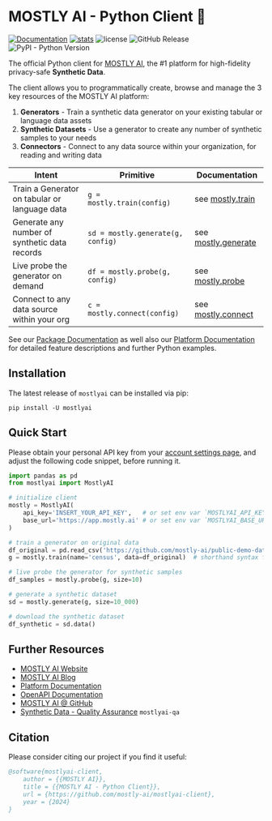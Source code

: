 # MOSTLY AI - Python Client 🚀

[![Documentation](https://img.shields.io/badge/docs-latest-green)](https://mostly-ai.github.io/mostlyai-client/) [![stats](https://pepy.tech/badge/mostlyai)](https://pypi.org/project/mostlyai/) ![license](https://img.shields.io/github/license/mostly-ai/mostlyai-client) ![GitHub Release](https://img.shields.io/github/v/release/mostly-ai/mostlyai-client) ![PyPI - Python Version](https://img.shields.io/pypi/pyversions/mostlyai)

The official Python client for [MOSTLY AI](https://app.mostly.ai/), the #1 platform for high-fidelity privacy-safe **Synthetic Data**. 

The client allows you to programmatically create, browse and manage the 3 key resources of the MOSTLY AI platform: 

1. **Generators** - Train a synthetic data generator on your existing tabular or language data assets
2. **Synthetic Datasets** - Use a generator to create any number of synthetic samples to your needs
3. **Connectors** - Connect to any data source within your organization, for reading and writing data


| Intent                                        | Primitive                         | Documentation                                                                                                        |
|-----------------------------------------------|-----------------------------------|----------------------------------------------------------------------------------------------------------------------|
| Train a Generator on tabular or language data | `g = mostly.train(config)`        | see [mostly.train](https://mostly-ai.github.io/mostlyai-client/api_client/#mostlyai.client.api.MostlyAI.train)       |
| Generate any number of synthetic data records | `sd = mostly.generate(g, config)` | see [mostly.generate](https://mostly-ai.github.io/mostlyai-client/api_client/#mostlyai.client.api.MostlyAI.generate) |
| Live probe the generator on demand            | `df = mostly.probe(g, config)`    | see [mostly.probe](https://mostly-ai.github.io/mostlyai-client/api_client/#mostlyai.client.api.MostlyAI.probe)       |
| Connect to any data source within your org    | `c = mostly.connect(config)`      | see [mostly.connect](https://mostly-ai.github.io/mostlyai-client/api_client/#mostlyai.client.api.MostlyAI.connect)   |

See our [Package Documentation](https://mostly-ai.github.io/mostlyai-client/) as well also our [Platform Documentation](https://mostly.ai/docs) for detailed feature descriptions and further Python examples.

## Installation

The latest release of `mostlyai` can be installed via pip:

```shell
pip install -U mostlyai
```

## Quick Start

Please obtain your personal API key from your [account settings page](https://app.mostly.ai/settings/api-keys), and adjust the following code snippet, before running it.

```python
import pandas as pd
from mostlyai import MostlyAI

# initialize client
mostly = MostlyAI(
    api_key='INSERT_YOUR_API_KEY',   # or set env var `MOSTLYAI_API_KEY` 
    base_url='https://app.mostly.ai' # or set env var `MOSTLYAI_BASE_URL`
)

# train a generator on original data
df_original = pd.read_csv('https://github.com/mostly-ai/public-demo-data/raw/dev/census/census.csv.gz')
g = mostly.train(name='census', data=df_original)  # shorthand syntax for 1-table config

# live probe the generator for synthetic samples
df_samples = mostly.probe(g, size=10)

# generate a synthetic dataset
sd = mostly.generate(g, size=10_000)

# download the synthetic dataset
df_synthetic = sd.data()
```

## Further Resources

* [MOSTLY AI Website](https://mostly.ai/)
* [MOSTLY AI Blog](https://mostly.ai/blog) 
* [Platform Documentation](https://mostly.ai/docs)
* [OpenAPI Documentation](https://api-docs.mostly.ai/)
* [MOSTLY AI @ GitHub](https://github.com/mostly-ai/)
* [Synthetic Data - Quality Assurance](https://github.com/mostly-ai/mostlyai-qa/) `mostlyai-qa`

## Citation

Please consider citing our project if you find it useful:

```bibtex
@software{mostlyai-client,
    author = {{MOSTLY AI}},
    title = {{MOSTLY AI - Python Client}},
    url = {https://github.com/mostly-ai/mostlyai-client},
    year = {2024}
}
```
